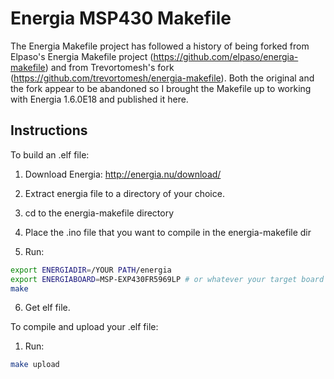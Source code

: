 Energia MSP430 Makefile
=======================

The Energia Makefile project has followed a history of being forked from Elpaso's Energia Makefile project (https://github.com/elpaso/energia-makefile) and from Trevortomesh's fork (https://github.com/trevortomesh/energia-makefile). Both the original and the fork appear to be abandoned so I brought the Makefile up to working with Energia 1.6.0E18 and published it here.

Instructions
------------
To build an .elf file:

1. Download Energia: http://energia.nu/download/

2. Extract energia file to a directory of your choice.

3. cd to the energia-makefile directory

4. Place the .ino file that you want to compile in the energia-makefile dir

5. Run:

```sh
export ENERGIADIR=/YOUR PATH/energia
export ENERGIABOARD=MSP-EXP430FR5969LP # or whatever your target board is
make
```

6. Get elf file.

To compile and upload your .elf file:

1. Run:

```sh
make upload
```

